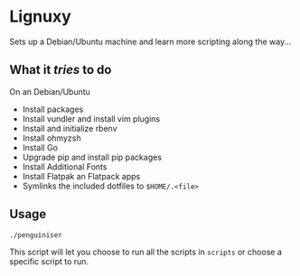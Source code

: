 Lignuxy
======

Sets up a Debian/Ubuntu machine and learn more scripting along the way...

What it *tries* to do
---------------------
On an Debian/Ubuntu
* Install packages
* Install vundler and install vim plugins
* Install and initialize rbenv
* Install ohmyzsh
* Install Go
* Upgrade pip and install pip packages
* Install Additional Fonts
* Install Flatpak an Flatpack apps
* Symlinks the included dotfiles to `$HOME/.<file>`

Usage
-----
```
./penguiniser
```

This script will let you choose to run all the scripts in `scripts` or
choose a specific script to run.
